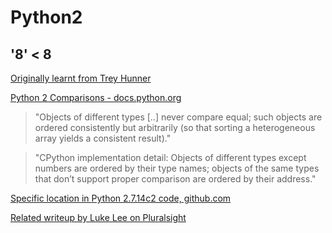 # Python2

## '8' < 8

[Originally learnt from Trey Hunner](https://github.com/treyhunner/python-oddities/blob/master/index.html#L579)

[Python 2 Comparisons - docs.python.org](https://docs.python.org/2/library/stdtypes.html#comparisons)

> "Objects of different types [..] never compare equal; such objects are ordered consistently but arbitrarily (so that sorting a heterogeneous array yields a consistent result)."

> "CPython implementation detail: Objects of different types except numbers are ordered by their type names; objects of the same types that don’t support proper comparison are ordered by their address."

[Specific location in Python 2.7.14c2 code, github.com](https://github.com/python/cpython/blob/v2.7.14rc1/Objects/object.c#L785)

[Related writeup by Luke Lee on Pluralsight](https://www.pluralsight.com/guides/comparing-unrelated-types)

